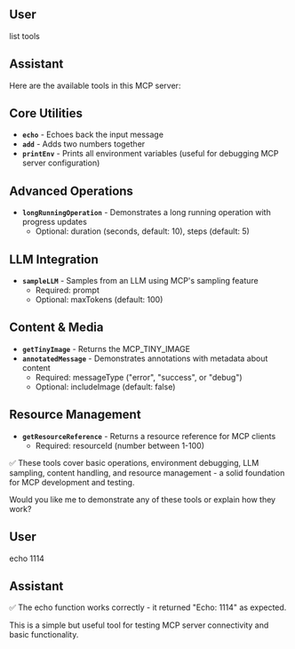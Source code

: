 ## User

list tools

## Assistant

Here are the available tools in this MCP server:

## **Core Utilities**
- **`echo`** - Echoes back the input message
- **`add`** - Adds two numbers together
- **`printEnv`** - Prints all environment variables (useful for debugging MCP server configuration)

## **Advanced Operations**
- **`longRunningOperation`** - Demonstrates a long running operation with progress updates
  - Optional: duration (seconds, default: 10), steps (default: 5)

## **LLM Integration**
- **`sampleLLM`** - Samples from an LLM using MCP's sampling feature
  - Required: prompt
  - Optional: maxTokens (default: 100)

## **Content & Media**
- **`getTinyImage`** - Returns the MCP_TINY_IMAGE
- **`annotatedMessage`** - Demonstrates annotations with metadata about content
  - Required: messageType ("error", "success", or "debug")
  - Optional: includeImage (default: false)

## **Resource Management**
- **`getResourceReference`** - Returns a resource reference for MCP clients
  - Required: resourceId (number between 1-100)

✅ These tools cover basic operations, environment debugging, LLM sampling, content handling, and resource management - a solid foundation for MCP development and testing.

Would you like me to demonstrate any of these tools or explain how they work?

## User

echo 1114

## Assistant

✅ The echo function works correctly - it returned "Echo: 1114" as expected.

This is a simple but useful tool for testing MCP server connectivity and basic functionality.

